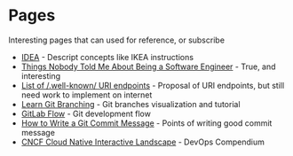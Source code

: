 # Pages

Interesting pages that can used for reference, or subscribe

- [IDEA](https://idea-instructions.com/) - Descript concepts like IKEA instructions
- [Things Nobody Told Me About Being a Software Engineer](https://anaulin.org/blog/things-nobody-told-me-about-being-a-software-engineer/) - True, and interesting
- [List of /.well-known/ URI endpoints](https://en.wikipedia.org/wiki/List_of_%2F.well-known%2F_services_offered_by_webservers) - Proposal of URI endpoints, but still need work to implement on internet
- [Learn Git Branching](https://learngitbranching.js.org/?locale=zh_TW) - Git branches visualization and tutorial
- [GitLab Flow](https://docs.gitlab.com/ee/topics/gitlab_flow.html) - Git development flow
- [How to Write a Git Commit Message](https://chris.beams.io/posts/git-commit/) - Points of writing good commit message
- [CNCF Cloud Native Interactive Landscape](https://landscape.cncf.io/) - DevOps Compendium